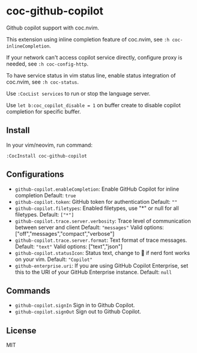 # coc-github-copilot

Github copilot support with coc.nvim.

This extension using inline completion feature of coc.nvim, see `:h coc-inlineCompletion`.

If your network can't access copilot service directly, configure proxy is
needed, see `:h coc-config-http`.

To have service status in vim status line, enable status integration of coc.nvim,
see `:h coc-status`.

Use `:CocList services` to run or stop the language server.

Use `let b:coc_copilot_disable = 1` on buffer create to disable copilot
completion for specific buffer.

## Install

In your vim/neovim, run command:

```
:CocInstall coc-github-copilot
```

## Configurations

- `github-copilot.enableCompletion`: Enable GitHub Copilot for inline completion  Default: `true`
- `github-copilot.token`: GitHub token for authentication  Default: `""`
- `github-copilot.filetypes`: Enabled filetypes, use "*" or null for all filetypes.  Default: `["*"]`
- `github-copilot.trace.server.verbosity`: Trace level of communication between server and client  Default: `"messages"`
    Valid options: ["off","messages","compact","verbose"]
- `github-copilot.trace.server.format`: Text format of trace messages.  Default: `"text"`
    Valid options: ["text","json"]
- `github-copilot.statusIcon`: Status text, change to  if nerd font works on your vim.  Default: `"Copilot"`
- `github-enterprise.uri`: If you are using GitHub Copilot Enterprise, set this to the URI of your GitHub Enterprise instance.  Default: `null`

## Commands

- `github-copilot.signIn` Sign in to Github Copilot.
- `github-copilot.signOut` Sign out to Github Copilot.

## License

MIT
